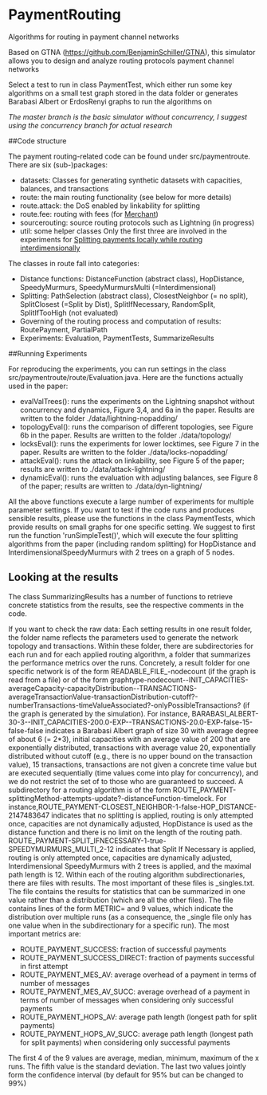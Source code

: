 # PaymentRouting
Algorithms for routing in payment channel networks 

Based on GTNA (https://github.com/BenjaminSchiller/GTNA), this simulator allows you to design and analyze routing protocols 
payment channel networks 

Select a test to run in class PaymentTest, which either run some key algorithms on a small test graph stored in the data folder 
or generates Barabasi Albert or ErdosRenyi graphs to run the algorithms on


*The master branch is the basic simulator without concurrency, I suggest using the concurrency branch for actual research* 

##Code structure 

The payment routing-related code can be found under src/paymentroute. There are six (sub-)packages:
* datasets: Classes for generating synthetic datasets with capacities, balances, and transactions 
* route: the main routing functionality (see below for more details)
* route.attack: the DoS enabled by linkability for splitting 
* route.fee: routing with fees (for [Merchant](https://arxiv.org/pdf/2012.10280.pdf)) 
* sourcerouting: source routing protocols such as Lightning (in progress)
* util: some helper classes 
 Only the first three are involved in the experiments for  [Splitting payments locally while routing interdimensionally](https://eprint.iacr.org/2020/555.pdf)
 
 The classes in route fall into categories:
 * Distance functions: DistanceFunction (abstract class), HopDistance, SpeedyMurmurs, SpeedyMurmursMulti (=Interdimensional) 
 * Splitting: PathSelection (abstract class), ClosestNeighbor (= no split), SplitClosest (=Split by Dist), SplitIfNecessary, RandomSplit, SplitIfTooHigh (not evaluated)
 * Governing of the routing process and computation of results: RoutePayment, PartialPath
 * Experiments: Evaluation, PaymentTests, SummarizeResults 
 
 ##Running Experiments

For reproducing the experiments, you can run settings in the class src/paymentroute/route/Evaluation.java. Here are the functions actually used in the paper:
* evalValTrees(): runs the experiments on the Lightning snapshot without concurrency and dynamics, Figure 3,4, and 6a in the paper. Results are written to the folder ./data/lightning-nopadding/
* topologyEval(): runs the comparison of different topologies, see Figure 6b in the paper. Results are written to the folder ./data/topology/
* locksEval(): runs the experiments for lower locktimes, see Figure 7 in the paper. Results are written to the folder ./data/locks-nopadding/
* attackEval(): runs the attack on linkability, see Figure 5 of the paper; results are written to ./data/attack-lightning/  
* dynamicEval(): runs the evaluation with adjusting balances, see Figure 8 of the paper; results are written to ./data/dyn-lightning/ 

All the above functions execute a large number of experiments for multiple parameter settings. If you want to test if the code runs and produces sensible results, please use the functions in the class PaymentTests, which provide results on small graphs for one specific setting. We suggest to first run the function 'runSimpleTest()', which will execute the four splitting algorithms from the paper (including random splitting) for HopDistance and InterdimensionalSpeedyMurmurs with 2 trees on a graph of 5 nodes. 

## Looking at the results 
The class SummarizingResults has a number of functions to retrieve concrete statistics from the results, see the respective comments in the code.

If you want to check the raw data: Each setting results in one result folder, the folder name reflects the parameters used to generate the network topology and transactions. Within these folder, there are subdirectories for each run and for each applied routing algorithm, a folder that summarizes the performance metrics over the runs.
Concretely, a result folder for one specific network is of the form READABLE_FILE_<GRAPHNAME>-nodecount (if the graph is read from a file) or of the form graphtype-nodecount--INIT_CAPACITIES-averageCapacity-capacityDistribution--TRANSACTIONS-averageTransactionValue-transactionDistribution-cutoff?-numberTransactions-timeValueAssociated?-onlyPossibleTransactions? (if the graph is generated by the simulation).
For instance, BARABASI_ALBERT-30-3--INIT_CAPACITIES-200.0-EXP--TRANSACTIONS-20.0-EXP-false-15-false-false indicates a Barabasi Albert graph of size 30 with average degree of about 6 (= 2*3), initial capacities with an average value of 200 that are exponentially distributed, transactions with average value 20, exponentially distributed without cutoff (e.g., there is no upper bound on the transaction value), 15 transactions, transactions are not given a concrete time value but are executed sequentially (time values come into play for concurrency), and we do not restrict the set of to those who are guaranteed to succeed. 
A subdirectory for a routing algorithm is of the form ROUTE_PAYMENT-splittingMethod-attempts-update?-distanceFunction-timelock. For instance,ROUTE_PAYMENT-CLOSEST_NEIGHBOR-1-false-HOP_DISTANCE-2147483647 indicates that no splitting is applied, routing is only attempted once, capacities are not dynamically adjusted, HopDistance is used as the distance function and there is no limit on the length of the routing path. ROUTE_PAYMENT-SPLIT_IFNECESSARY-1-true-SPEEDYMURMURS_MULTI_2-12 indicates that Split If Necessary is applied, routing is only attempted once, capacities are dynamically adjusted, Interdimensional SpeedyMurmurs with 2 trees is applied, and the maximal path length is 12. 
Within each of the routing algorithm subdirectionaries, there are files with results. The most important of these files is _singles.txt. The file contains the results for statistics that can be summarized in one value rather than a distribution (which are all the other files). The file contains lines of the form METRIC= and 9 values, which indicate the distribution over multiple runs (as a consequence, the _single file only has one value when in the subdirectionary for a specific run). The most important metrics are:
* ROUTE_PAYMENT_SUCCESS: fraction of successful payments
* ROUTE_PAYMENT_SUCCESS_DIRECT: fraction of payments successful in first attempt 
* ROUTE_PAYMENT_MES_AV: average overhead of a payment in terms of number of messages 
* ROUTE_PAYMENT_MES_AV_SUCC: average overhead of a payment in terms of number of messages when considering only successful payments 
* ROUTE_PAYMENT_HOPS_AV: average path length (longest path for split payments)
* ROUTE_PAYMENT_HOPS_AV_SUCC: average path length (longest path for split payments) when considering only successful payments 

The first 4 of the 9 values are average, median, minimum, maximum of the x runs. The fifth value is the standard deviation. The last two values jointly form the confidence interval (by default for 95\% but can be changed to 99\%) 




